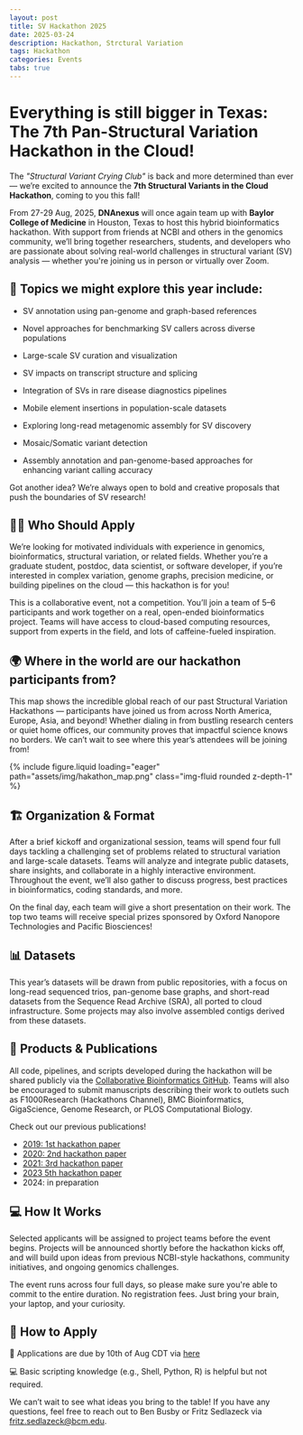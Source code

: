 ```yaml
---
layout: post
title: SV Hackathon 2025
date: 2025-03-24
description: Hackathon, Strctural Variation
tags: Hackathon
categories: Events
tabs: true
---
```



# Everything is still bigger in Texas: The 7th Pan-Structural Variation Hackathon in the Cloud!

The *"Structural Variant Crying Club"* is back and more determined than ever — we’re excited to announce the **7th Structural Variants in the Cloud Hackathon**, coming to you this fall!

From 27-29 Aug, 2025, **DNAnexus** will once again team up with **Baylor College of Medicine** in Houston, Texas to host this hybrid bioinformatics hackathon. With support from friends at NCBI and others in the genomics community, we’ll bring together researchers, students, and developers who are passionate about solving real-world challenges in structural variant (SV) analysis — whether you're joining us in person or virtually over Zoom.

## 🧬 Topics we might explore this year include:

* SV annotation using pan-genome and graph-based references

* Novel approaches for benchmarking SV callers across diverse populations

* Large-scale SV curation and visualization

* SV impacts on transcript structure and splicing

* Integration of SVs in rare disease diagnostics pipelines

* Mobile element insertions in population-scale datasets

* Exploring long-read metagenomic assembly for SV discovery

* Mosaic/Somatic variant detection

* Assembly annotation and pan-genome-based approaches for enhancing variant calling accuracy

Got another idea? We’re always open to bold and creative proposals that push the boundaries of SV research!

## 🧑‍🎓 Who Should Apply

We’re looking for motivated individuals with experience in genomics, bioinformatics, structural variation, or related fields. Whether you’re a graduate student, postdoc, data scientist, or software developer, if you’re interested in complex variation, genome graphs, precision medicine, or building pipelines on the cloud — this hackathon is for you!

This is a collaborative event, not a competition. You’ll join a team of 5–6 participants and work together on a real, open-ended bioinformatics project. Teams will have access to cloud-based computing resources, support from experts in the field, and lots of caffeine-fueled inspiration.


## 🌍 Where in the world are our hackathon participants from?
This map shows the incredible global reach of our past Structural Variation Hackathons — participants have joined us from across North America, Europe, Asia, and beyond! Whether dialing in from bustling research centers or quiet home offices, our community proves that impactful science knows no borders. We can’t wait to see where this year’s attendees will be joining from!


{% include figure.liquid loading="eager" path="assets/img/hakathon_map.png" class="img-fluid rounded z-depth-1" %}

## 🏗️ Organization & Format
After a brief kickoff and organizational session, teams will spend four full days tackling a challenging set of problems related to structural variation and large-scale datasets. Teams will analyze and integrate public datasets, share insights, and collaborate in a highly interactive environment. Throughout the event, we’ll also gather to discuss progress, best practices in bioinformatics, coding standards, and more.

On the final day, each team will give a short presentation on their work. The top two teams will receive special prizes sponsored by Oxford Nanopore Technologies and Pacific Biosciences!


## 📊 Datasets
This year’s datasets will be drawn from public repositories, with a focus on long-read sequenced trios, pan-genome base graphs, and short-read datasets from the Sequence Read Archive (SRA), all ported to cloud infrastructure. Some projects may also involve assembled contigs derived from these datasets.


## 🧰 Products & Publications
All code, pipelines, and scripts developed during the hackathon will be shared publicly via the [Collaborative Bioinformatics GitHub](https://github.com/collaborativebioinformatics). Teams will also be encouraged to submit manuscripts describing their work to outlets such as F1000Research (Hackathons Channel), BMC Bioinformatics, GigaScience, Genome Research, or PLOS Computational Biology.

Check out our previous publications!

* [2019: 1st hackathon paper](https://f1000research.com/articles/9-1141 )
* [2020: 2nd hackathon paper](https://f1000research.com/articles/10-246 )
* [2021: 3rd hackathon paper](https://f1000research.com/articles/11-530/v1 )
* [2023 5th hackathon paper](https://f1000research.com/articles/13-708 )
* 2024: in preparation 

## 💻 How It Works

Selected applicants will be assigned to project teams before the event begins. Projects will be announced shortly before the hackathon kicks off, and will build upon ideas from previous NCBI-style hackathons, community initiatives, and ongoing genomics challenges.

The event runs across four full days, so please make sure you're able to commit to the entire duration. No registration fees. Just bring your brain, your laptop, and your curiosity.

## 🫵 How to Apply

📝 Applications are due by 10th of Aug CDT via [here](https://docs.google.com/forms/d/1mPW2Vw-7xe_sJiHt-r53-ibbYCjxw3hzhyhuW0FmI1A/edit?ts=67e277e1)

💻 Basic scripting knowledge (e.g., Shell, Python, R) is helpful but not required.

We can’t wait to see what ideas you bring to the table! If you have any questions, feel free to reach out to Ben Busby or Fritz Sedlazeck via fritz.sedlazeck@bcm.edu.

